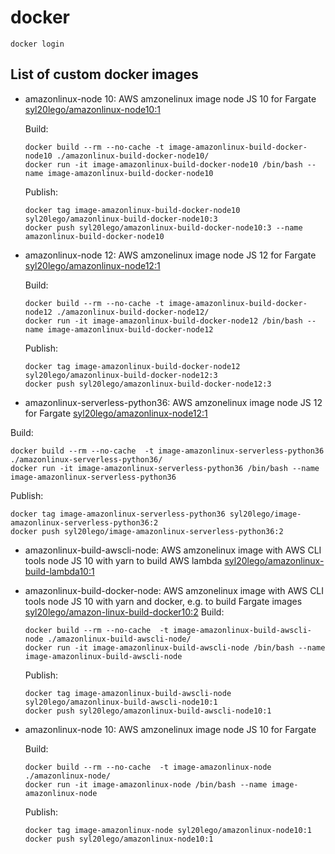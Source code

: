 # docker

```
docker login
```

## List of custom docker images

+ amazonlinux-node 10:
  AWS amzonelinux image node JS 10 for Fargate
  [syl20lego/amazonlinux-node10:1](https://hub.docker.com/repository/docker/syl20lego/amazonlinux-node/general])

  Build:

  ```
  docker build --rm --no-cache -t image-amazonlinux-build-docker-node10 ./amazonlinux-build-docker-node10/
  docker run -it image-amazonlinux-build-docker-node10 /bin/bash --name image-amazonlinux-build-docker-node10
  ```

  Publish:

  ```
  docker tag image-amazonlinux-build-docker-node10 syl20lego/amazonlinux-build-docker-node10:3
  docker push syl20lego/amazonlinux-build-docker-node10:3 --name amazonlinux-build-docker-node10
  ```

+ amazonlinux-node 12:
  AWS amzonelinux image node JS 12 for Fargate
  [syl20lego/amazonlinux-node12:1](https://hub.docker.com/repository/docker/syl20lego/amazonlinux-node/general])

  Build:

  ```
  docker build --rm --no-cache -t image-amazonlinux-build-docker-node12 ./amazonlinux-build-docker-node12/
  docker run -it image-amazonlinux-build-docker-node12 /bin/bash --name image-amazonlinux-build-docker-node12
  ```
  Publish:

  ```
  docker tag image-amazonlinux-build-docker-node12 syl20lego/amazonlinux-build-docker-node12:3
  docker push syl20lego/amazonlinux-build-docker-node12:3
  ```

 + amazonlinux-serverless-python36:
  AWS amzonelinux image node JS 12 for Fargate
  [syl20lego/amazonlinux-node12:1](https://hub.docker.com/repository/docker/syl20lego/amazonlinux-serverless/general])

 
  Build:

  ```
  docker build --rm --no-cache  -t image-amazonlinux-serverless-python36 ./amazonlinux-serverless-python36/
  docker run -it image-amazonlinux-serverless-python36 /bin/bash --name image-amazonlinux-serverless-python36 
  ```
  Publish:

  ```
  docker tag image-amazonlinux-serverless-python36 syl20lego/image-amazonlinux-serverless-python36:2
  docker push syl20lego/image-amazonlinux-serverless-python36:2
  ```


+ amazonlinux-build-awscli-node:
  AWS amzonelinux image with AWS CLI tools node JS 10 with yarn to build AWS lambda
  [syl20lego/amazonlinux-build-lambda10:1](https://hub.docker.com/repository/docker/syl20lego/amazonlinux-build-lambda/general])

+ amazonlinux-build-docker-node:
  AWS amzonelinux image with AWS CLI tools node JS 10 with yarn and docker, e.g. to build Fargate images
  [syl20lego/amazon-linux-build-docker10:2](https://hub.docker.com/repository/docker/syl20lego/amazonlinux-build-docker/general])
  Build:

  ```
  docker build --rm --no-cache  -t image-amazonlinux-build-awscli-node ./amazonlinux-build-awscli-node/
  docker run -it image-amazonlinux-build-awscli-node /bin/bash --name image-amazonlinux-build-awscli-node
  ```
  Publish:

  ```
  docker tag image-amazonlinux-build-awscli-node syl20lego/amazonlinux-build-awscli-node10:1
  docker push syl20lego/amazonlinux-build-awscli-node10:1
  ```


+ amazonlinux-node 10:
  AWS amzonelinux image node JS 10 for Fargate

  Build:

  ```
  docker build --rm --no-cache  -t image-amazonlinux-node ./amazonlinux-node/
  docker run -it image-amazonlinux-node /bin/bash --name image-amazonlinux-node
  ```
  Publish:

  ```
  docker tag image-amazonlinux-node syl20lego/amazonlinux-node10:1
  docker push syl20lego/amazonlinux-node10:1
  ```

